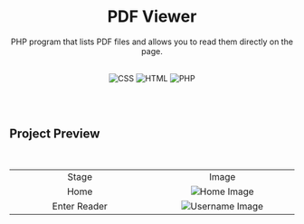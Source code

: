 <div align="center">
    <h1>PDF Viewer</h1>
    <p>PHP program that lists PDF files and allows you to read them directly on the page.</p>
    <br>
    <img src="https://img.shields.io/badge/CSS-3-orange.svg" alt="CSS">
    <img src="https://img.shields.io/badge/HTML-5-yellow.svg" alt="HTML">
    <img src="https://img.shields.io/badge/PHP-7.4-blue.svg" alt="PHP">
</div>


<br><br>


<div>
    <h2>Project Preview</h2>
    <br>
    <table align="center">
        <tr>
            <td align="center" width="300px">Stage</td>
            <td align="center" width="300px">Image</td>
        </tr>
        <tr>
            <td align="center">Home</td>
            <td align="center">
                <img src="./images/home.png" alt="Home Image">
            </td>
        </tr>
        <tr>
            <td align="center">Enter Reader</td>
            <td align="center">
                <img src="./images/reader.png" alt="Username Image">
            </td>
        </tr>
    </table>
</div>